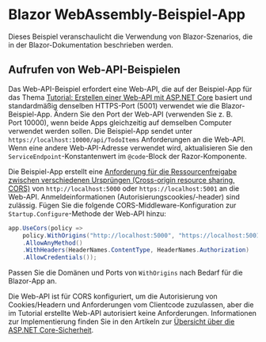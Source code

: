 # <a name="blazor-webassembly-sample-app"></a>Blazor WebAssembly-Beispiel-App

Dieses Beispiel veranschaulicht die Verwendung von Blazor-Szenarios, die in der Blazor-Dokumentation beschrieben werden.

## <a name="call-web-api-example"></a>Aufrufen von Web-API-Beispielen

Das Web-API-Beispiel erfordert eine Web-API, die auf der Beispiel-App für das Thema <a href="https://docs.microsoft.com/aspnet/core/tutorials/first-web-api">Tutorial: Erstellen einer Web-API mit ASP.NET Core</a> basiert und standardmäßig denselben HTTPS-Port (5001) verwendet wie die Blazor-Beispiel-App. Ändern Sie den Port der Web-API (verwenden Sie z. B. Port 10000), wenn beide Apps gleichzeitig auf demselben Computer verwendet werden sollen. Die Beispiel-App sendet unter `https://localhost:10000/api/TodoItems` Anforderungen an die Web-API. Wenn eine andere Web-API-Adresse verwendet wird, aktualisieren Sie den `ServiceEndpoint`-Konstantenwert im `@code`-Block der Razor-Komponente.</p>

Die Beispiel-App erstellt eine <a href="https://docs.microsoft.com/aspnet/core/security/cors">Anforderung für die Ressourcenfreigabe zwischen verschiedenen Ursprüngen (Cross-origin resource sharing, CORS)</a> von `http://localhost:5000` oder `https://localhost:5001` an die Web-API. Anmeldeinformationen (Autorisierungscookies/-header) sind zulässig. Fügen Sie die folgende CORS-Middleware-Konfiguration zur `Startup.Configure`-Methode der Web-API hinzu:</p>

```csharp
app.UseCors(policy => 
    policy.WithOrigins("http://localhost:5000", "https://localhost:5001")
    .AllowAnyMethod()
    .WithHeaders(HeaderNames.ContentType, HeaderNames.Authorization)
    .AllowCredentials());
```

Passen Sie die Domänen und Ports von `WithOrigins` nach Bedarf für die Blazor-App an.

Die Web-API ist für CORS konfiguriert, um die Autorisierung von Cookies/Headern und Anforderungen vom Clientcode zuzulassen, aber die im Tutorial erstellte Web-API autorisiert keine Anforderungen. Informationen zur Implementierung finden Sie in den Artikeln zur <a href="https://docs.microsoft.com/aspnet/core/security/">Übersicht über die ASP.NET Core-Sicherheit</a>.
